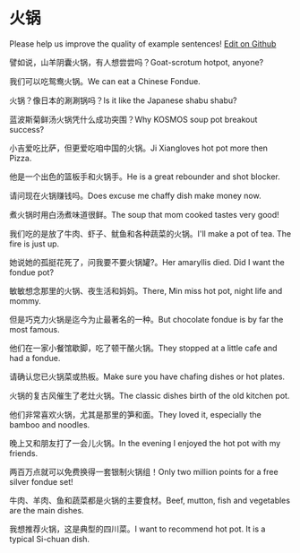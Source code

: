 # 火锅

Please help us improve the quality of example sentences! [Edit on Github](https://github.com/jiyushe/jiyu-example-sentence-source/blob/main/chinese/huoguo.md)

<p><span class="chinese">譬如说，山羊阴囊火锅，有人想尝尝吗？</span><span class="english">Goat-scrotum hotpot, anyone?</span></p>

<p><span class="chinese">我们可以吃鸳鸯火锅。</span><span class="english">We can eat a Chinese Fondue.</span></p>

<p><span class="chinese">火锅？像日本的涮涮锅吗？</span><span class="english">Is it like the Japanese shabu shabu?</span></p>

<p><span class="chinese">蓝波斯菊鲜汤火锅凭什么成功突围？</span><span class="english">Why KOSMOS soup pot breakout success?</span></p>

<p><span class="chinese">小吉爱吃比萨，但更爱吃咱中国的火锅。</span><span class="english">Ji Xiangloves hot pot more then Pizza.</span></p>

<p><span class="chinese">他是一个出色的篮板手和火锅手。</span><span class="english">He is a great rebounder and shot blocker.</span></p>

<p><span class="chinese">请问现在火锅赚钱吗。</span><span class="english">Does excuse me chaffy dish make money now.</span></p>

<p><span class="chinese">煮火锅时用白汤煮味道很鲜。</span><span class="english">The soup that mom cooked tastes very good!</span></p>

<p><span class="chinese">我们吃的是放了牛肉、虾子、鱿鱼和各种蔬菜的火锅。</span><span class="english">I'll make a pot of tea. The fire is just up.</span></p>

<p><span class="chinese">她说她的孤挺花死了，问我要不要火锅罐?。</span><span class="english">Her amaryllis died. Did I want the fondue pot?</span></p>

<p><span class="chinese">敏敏想念那里的火锅、夜生活和妈妈。</span><span class="english">There, Min miss hot pot, night life and mommy.</span></p>

<p><span class="chinese">但是巧克力火锅是迄今为止最著名的一种。</span><span class="english">But chocolate fondue is by far the most famous.</span></p>

<p><span class="chinese">他们在一家小餐馆歇脚，吃了顿干酪火锅。</span><span class="english">They stopped at a little cafe and had a fondue.</span></p>

<p><span class="chinese">请确认您已火锅菜或热板。</span><span class="english">Make sure you have chafing dishes or hot plates.</span></p>

<p><span class="chinese">火锅的复古风催生了老灶火锅。</span><span class="english">The classic dishes birth of the old kitchen pot.</span></p>

<p><span class="chinese">他们非常喜欢火锅，尤其是那里的笋和面。</span><span class="english">They loved it, especially the bamboo and noodles.</span></p>

<p><span class="chinese">晚上又和朋友打了一会儿火锅。</span><span class="english">In the evening I enjoyed the hot pot with my friends.</span></p>

<p><span class="chinese">两百万点就可以免费换得一套银制火锅组！</span><span class="english">Only two million points for a free silver fondue set!</span></p>

<p><span class="chinese">牛肉、羊肉、鱼和蔬菜都是火锅的主要食材。</span><span class="english">Beef, mutton, fish and vegetables are the main dishes.</span></p>

<p><span class="chinese">我想推荐火锅，这是典型的四川菜。</span><span class="english">I want to recommend hot pot. It is a typical Si-chuan dish.</span></p>

